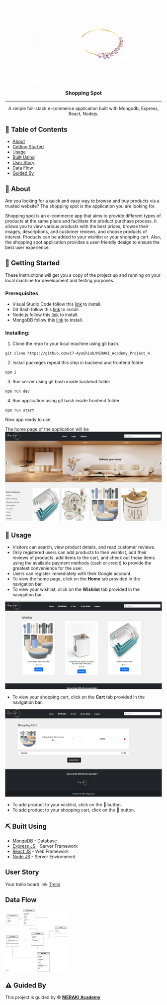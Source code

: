 <p align="center">
<a href="https://www.meraki-academy.org" target="_blank" rel="noopener noreferrer">
 <img width="400px" height="250px" src="./img/logo.gif" alt="Project logo">
 </a>
</p>

<h3 align="center">Shopping Spot
</h3>

---

<p align="center"> 
A simple full-stack e-commerce application built with Mongodb, Express, React, Nodejs.
  
</p>

## 📝 Table of Contents

- [About](#about)
- [Getting Started](#getting_started)
- [Usage](#usage)
- [Built Using](#built_using)
- [User Story](#user_story)
- [Data Flow](#data_flow)
- [Guided By](#guided_by)

## 🧐 About <a name = "about"></a>

Are you looking for a quick and easy way to browse and buy products via a trusted website? The shopping spot is the application you are looking for.

Shopping spot is an e-commerce app that aims to provide different types of products at the same place and facilitate the product purchase process. It allows you to view various products with the best prices, browse their images, descriptions, and customer reviews, and choose products of interest. Products can be added to your wishlist or your shopping cart. Also, the shopping spot application provides a user-friendly design to ensure the best user experience.

## 🏁 Getting Started <a name = "getting_started"></a>

These instructions will get you a copy of the project up and running on your local machine for development and testing purposes.

### Prerequisites

- Visual Studio Code follow this <a href='https://code.visualstudio.com/download'>link</a> to install.
- Git Bash follow this <a href='https://git-scm.com/downloads'>link</a> to install.
- Node.js follow this <a href='https://nodejs.org/en/download'>link</a> to install.
- MongoDB follow this <a href='https://www.mongodb.com/try/download/community'>link</a> to install.

### Installing:

1. Clone the repo to your local machine using git bash.

```
git clone https://github.com/C7-AyaShiab/MERAKI_Academy_Project_4
```

2. Install packeges repeat this step in backend and frontend folder

```
npm i
```

3. Run server using git bash inside backend folder

```
npm run dev
```

4. Run application using git bash inside frontend folder

```
npm run start
```

Now app ready to use

The home page of the application will be
![alt](./img/home.png)
## 🎈 Usage <a name="usage"></a>

- Visitors can search, view product details, and read customer reviews.
- Only registered users can add products to their wishlist, add their reviews of products, add items to the cart, and check out those items using the available payment methods (cash or credit) to provide the greatest convenience for the user. 
- Users can register immediately with their Google account.
- To view the home page, click on the **Home** tab provided in the navigation bar.
- To view your wishlist, click on the **Wishlist** tab provided in the navigation bar.

![alt](./img/wish.png)

- To view your shopping cart, click on the **Cart** tab provided in the navigation bar.

![alt](./img/cart.png)

- To add product to your wishlist, click on the :black_heart: button.
- To add product to your shopping cart, click on the :shopping_cart: button.

## ⛏️ Built Using <a name = "built_using"></a>

- [MongoDB](https://www.mongodb.com/) - Database
- [Express JS](https://expressjs.com/) - Server Framework
- [React JS](https://https://reactjs.org/) - Web Framework
- [Node JS](https://nodejs.org/en/) - Server Environment

## User Story <a name = "#user_story"></a>

Your trello board link
<a href='https://trello.com/b/tIn4aYzD/project-4'>Trello</a>

## Data Flow <a name = "#data_flow"></a>

<img width=200px height=200px src="./img/schemas.png" alt="Diagram"></a>

## ⚠️ Guided By <a name = "guided_by"></a>

This project is guided by ©️ **[MERAKI Academy](https://www.meraki-academy.org)**